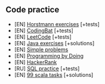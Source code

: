 ## Code practice
- [EN] [Horstmann exercises](http://horstmann.com/codecheck/bj4cc.html) [+tests]
- [EN] [CodingBat](http://codingbat.com/java) [+tests]
- [EN] [LeetCode](https://leetcode.com/) [+tests]
- [EN] [Java exercises](http://www.worldbestlearningcenter.com/index_files/java-variables-exercises.htm) [+solutions]
- [EN] [Simple problems](https://adriann.github.io/programming_problems.html)
- [EN] [Programming by Doing](https://programmingbydoing.com/)
- [EN] [HackerRank](https://www.hackerrank.com)
- [RU] [SQL practice](http://sql-ex.ru/) [+tests]
- [EN] [99 scala tasks](http://aperiodic.net/phil/scala/s-99/) [+solutions]
